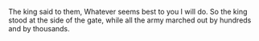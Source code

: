 The king said to them, Whatever seems best to you I will do. So the king stood at the side of the gate, while all the army marched out by hundreds and by thousands.
